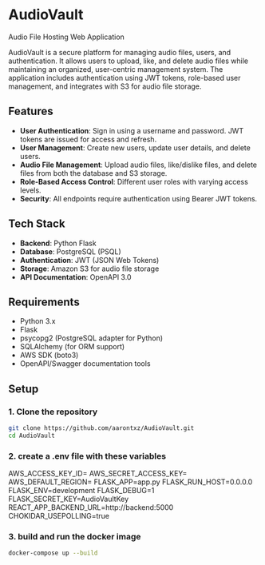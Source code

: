 # AudioVault
Audio File Hosting Web Application

AudioVault is a secure platform for managing audio files, users, and authentication. It allows users to upload, like, and delete audio files while maintaining an organized, user-centric management system. The application includes authentication using JWT tokens, role-based user management, and integrates with S3 for audio file storage.

## Features

- **User Authentication**: Sign in using a username and password. JWT tokens are issued for access and refresh.
- **User Management**: Create new users, update user details, and delete users.
- **Audio File Management**: Upload audio files, like/dislike files, and delete files from both the database and S3 storage.
- **Role-Based Access Control**: Different user roles with varying access levels.
- **Security**: All endpoints require authentication using Bearer JWT tokens.

## Tech Stack

- **Backend**: Python Flask
- **Database**: PostgreSQL (PSQL)
- **Authentication**: JWT (JSON Web Tokens)
- **Storage**: Amazon S3 for audio file storage
- **API Documentation**: OpenAPI 3.0

## Requirements

- Python 3.x
- Flask
- psycopg2 (PostgreSQL adapter for Python)
- SQLAlchemy (for ORM support)
- AWS SDK (boto3)
- OpenAPI/Swagger documentation tools

## Setup

### 1. Clone the repository

```bash
git clone https://github.com/aarontxz/AudioVault.git
cd AudioVault
```

### 2. create a .env file with these variables
AWS_ACCESS_KEY_ID=<replace this with the AWS_ACCESS_KEY_ID to access to s3>
AWS_SECRET_ACCESS_KEY=<replace this with the AWS_SECRET_ACCESS_KEY to access to s3>
AWS_DEFAULT_REGION=<replace this with the appropriate region for the s3 bucket>
FLASK_APP=app.py
FLASK_RUN_HOST=0.0.0.0
FLASK_ENV=development 
FLASK_DEBUG=1 
FLASK_SECRET_KEY=AudioVaultKey
REACT_APP_BACKEND_URL=http://backend:5000
CHOKIDAR_USEPOLLING=true


### 3. build and run the docker image
```bash
docker-compose up --build
```
